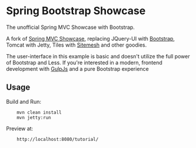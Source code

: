 # Spring Bootstrap Showcase

The unofficial Spring MVC Showcase with Bootstrap.

A fork of [Spring MVC Showcase](https://github.com/SpringSource/spring-mvc-showcase), replacing JQuery-UI with [Bootstrap](http://twitter.github.com/bootstrap/), Tomcat with Jetty, Tiles with [Sitemesh](http://www.sitemesh.org/) and other goodies.

The user-interface in this example is basic and doesn't utilize the full power of Bootstrap and Less. If you're interested in a modern, frontend development with [GulpJs](http://gulpjs.com) and a pure Bootstrap experience




## Usage

Build and Run:

		mvn clean install
		mvn jetty:run

Preview at:

		http://localhost:8080/tutorial/
